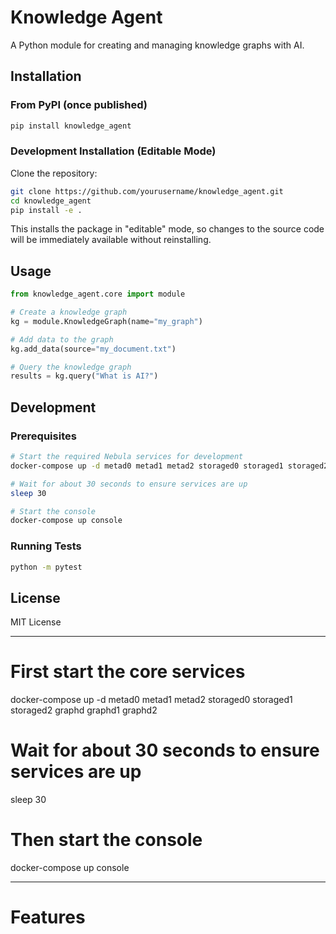 # Knowledge Agent

A Python module for creating and managing knowledge graphs with AI.

## Installation

### From PyPI (once published)
```bash
pip install knowledge_agent
```

### Development Installation (Editable Mode)
Clone the repository:
```bash
git clone https://github.com/yourusername/knowledge_agent.git
cd knowledge_agent
pip install -e .
```

This installs the package in "editable" mode, so changes to the source code will be immediately available without reinstalling.

## Usage

```python
from knowledge_agent.core import module

# Create a knowledge graph
kg = module.KnowledgeGraph(name="my_graph")

# Add data to the graph
kg.add_data(source="my_document.txt")

# Query the knowledge graph
results = kg.query("What is AI?")
```

## Development

### Prerequisites

```bash
# Start the required Nebula services for development
docker-compose up -d metad0 metad1 metad2 storaged0 storaged1 storaged2 graphd graphd1 graphd2

# Wait for about 30 seconds to ensure services are up
sleep 30

# Start the console
docker-compose up console
```

### Running Tests

```bash
python -m pytest
```

## License

MIT License




---

# First start the core services
docker-compose up -d metad0 metad1 metad2 storaged0 storaged1 storaged2 graphd graphd1 graphd2

# Wait for about 30 seconds to ensure services are up
sleep 30

# Then start the console
docker-compose up console





---

# Features









